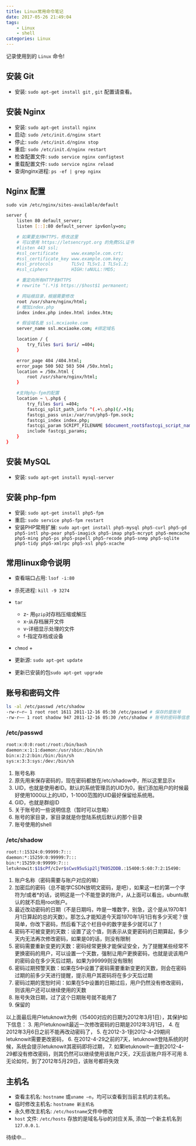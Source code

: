 ```yaml
---
title: Linux常用命令笔记
date: 2017-05-26 21:49:04
tags:
    - Linux
    - shell
categories: Linux
---
```


记录使用到的 `Linux` 命令!

<!-- more -->

## 安装 Git

- 安装: `sudo apt-get install git` , `git` 配置请查看[]()。

## 安装 Nginx

- 安装: `sudo apt-get install nginx`
- 启动: `sudo /etc/init.d/nginx start`
- 停止: `sudo /etc/init.d/nginx stop`
- 重启: `sudo /etc/init.d/nginx restart`
- 检查配置文件: `sudo service nginx configtest`
- 重载配置文件: `sudo service nginx reload`
- 查询nginx进程: `ps -ef | grep nginx`

## Nginx 配置

`sudo vim /etc/nginx/sites-available/default`

```bash
server {
    listen 80 default_server;
    listen [::]:80 default_server ipv6only=on;

    # 如果要支持HTTPS，修改这里
    # 可以使用 https://letsencrypt.org 的免费SSL证书
    #listen 443 ssl;
    #ssl_certificate     www.example.com.crt;
    #ssl_certificate_key www.example.com.key;
    #ssl_protocols       TLSv1 TLSv1.1 TLSv1.2;
    #ssl_ciphers         HIGH:!aNULL:!MD5;

    # 重定向所有HTTP到HTTPS
    # rewrite ^(.*)$ https://$host$1 permanent;

    # 网站根目录，根据需要修改
    root /usr/share/nginx/html;
    # 增加index.php
    index index.php index.html index.htm;

    # 假设域名是 ssl.mcxiaoke.com
    server_name ssl.mcxiaoke.com; #绑定域名

    location / {
        try_files $uri $uri/ =404;
    }

    error_page 404 /404.html;
    error_page 500 502 503 504 /50x.html;
    location = /50x.html {
        root /usr/share/nginx/html;
    }

    #支持php-fpm的配置
    location ~ \.php$ {
        try_files $uri =404;
        fastcgi_split_path_info ^(.+\.php)(/.+)$;
        fastcgi_pass unix:/var/run/php5-fpm.sock;
        fastcgi_index index.php;
        fastcgi_param SCRIPT_FILENAME $document_root$fastcgi_script_name;
        include fastcgi_params;
    }
}
```

## 安装 MySQL

- 安装: `sudo apt-get install mysql-server`

## 安装 php-fpm

- 安装: `sudo apt-get install php5-fpm`
- 重启: `sudo service php5-fpm restart`
- 安装PHP常用扩展: `sudo apt-get install php5-mysql php5-curl php5-gd php5-intl php-pear php5-imagick php5-imap php5-mcrypt php5-memcache php5-ming php5-ps php5-pspell php5-recode php5-snmp php5-sqlite php5-tidy php5-xmlrpc php5-xsl php5-xcache`

## 常用linux命令说明

- 查看端口占用: `lsof -i:80`
- 杀死进程: `kill -9 3274`
- `tar`
    + z- 用`gzip`对存档压缩或解压
    + x-从存档展开文件
    + v-详细显示处理的文件
    + f-指定存档或设备
- `chmod`
    +

- 更新源: `sudo apt-get update`
- 更新已安装的包`sudo apt-get upgrade`

## 账号和密码文件

```bash
ls -al /etc/passwd /etc/shadow
-rw-r–r– 1 root root 1611 2011-12-16 05:30 /etc/passwd # 保存的是账号
-rw-r—– 1 root shadow 947 2011-12-16 05:30 /etc/shadow # 账号的密码等信息
```

### /etc/passwd

```bash
root:x:0:0:root:/root:/bin/bash
daemon:x:1:1:daemon:/usr/sbin:/bin/sh
bin:x:2:2:bin:/bin:/bin/sh
sys:x:3:3:sys:/dev:/bin/sh
```

1. 账号名称
2. 原先用来保存密码的，现在密码都放在/etc/shadow中，所以这里显示x
3. UID，也就是使用者ID。默认的系统管理员的UID为0，我们添加用户的时候最好使用1000以上的UID，1-1000范围的UID最好保留给系统用。
4. GID，也就是群组ID
5. 关于账号的一些说明信息（暂时可以忽略）
6. 账号的家目录，家目录就是你登陆系统后默认的那个目录
7. 账号使用的shell

### /etc/shadow

```bash
root:!:15324:0:99999:7:::
daemon:*:15259:0:99999:7:::
bin:*:15259:0:99999:7:::
letuknowit:$1$cPf/cIvr$sCws95uSip2ljTK052DDB.:15400:5:60:7:2:15490:
```

1. 账户名称（密码需要与账户对应的嘛）
2. 加密后的密码（总不能学CSDN放明文密码，是吧），如果这一栏的第一个字符为!或者*的话，说明这是一个不能登录的账户，从上面可以看出，ubuntu默认的就不启用root账户。
3. 最近改动密码的日期（不是日期吗，咋是一堆数字，别急，这个是从1970年1月1日算起的总的天数）。那怎么才能知道今天距1970年1月1日有多少天呢？很简单，你改下密码，然后看下这个栏目中的数字是多少就可以了！
4. 密码不可被变更的天数：设置了这个值，则表示从变更密码的日期算起，多少天内无法再次修改密码，如果是0的话，则没有限制
5. 密码需要重新变更的天数：密码经常更换才能保证安全，为了提醒某些经常不更换密码的用户，可以设置一个天数，强制让用户更换密码，也就是说该用户的密码会在多少天后过期，如果为99999则没有限制
6. 密码过期预警天数：如果在5中设置了密码需要重新变更的天数，则会在密码过期的前多少天进行提醒，提示用户其密码将在多少天后过期
7. 密码过期的宽恕时间：如果在5中设置的日期过后，用户仍然没有修改密码，则该用户还可以继续使用的天数
8. 账号失效日期，过了这个日期账号就不能用了
9. 保留的

以上面最后用户letuknowit为例（15400对应的日期为2012年3月1日），其保护如下信息：
3. 用户letuknowit最近一次修改密码的日期是2012年3月1日，
4. 在2012年3月6日之前不能再改动密码了，
5. 在2012-3-1到2012-4-29期间letuknowit需要更改密码，
6. 在2012-4-29之前的7天，letuknowit登陆系统的时候，系统会提示letuknowit其密码即将过期，
7. 如果letuknowit一直到2012-4-29都没有修改密码，则其仍然可以继续使用该账户2天，2天后该账户将不可用
8. 无论如何，到了2012年5月29日，该账号都将失效

## 主机名

- 查看主机名: `hostname` 或`uname –n`，均可以查看到当前主机的主机名。
- 临时修改主机名: `hostname 新主机名`
- 永久修改主机名: `/etc/hostname`文件中修改
- `host` 文件: `/etc/hosts` 存放的是域名与ip的对应关系, 添加一个新主机名到`127.0.0.1`.


待续中...
